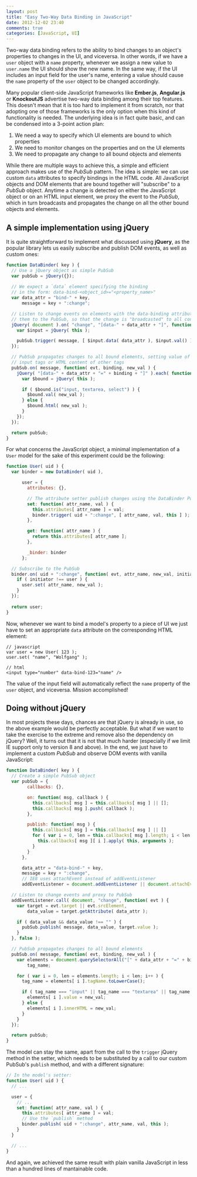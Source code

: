 ```yaml
---
layout: post
title: "Easy Two-Way Data Binding in JavaScript"
date: 2012-12-02 23:40
comments: true
categories: [JavaScript, UI]
---
```


Two-way data binding refers to the ability to bind changes to an object's properties to changes in the UI, and viceversa. In other words, if we have a `user` object with a `name` property, whenever we assign a new value to `user.name` the UI should show the new name. In the same way, if the UI includes an input field for the user's name, entering a value should cause the `name` property of the `user` object to be changed accordingly.

Many popular client-side JavaScript frameworks like **Ember.js**, **Angular.js** or **KnockoutJS** advertise two-way data binding among their top features. This doesn't mean that it is too hard to implement it from scratch, nor that adopting one of those frameworks is the only option when this kind of functionality is needed. The underlying idea is in fact quite basic, and can be condensed into a 3-point action plan:

1. We need a way to specify which UI elements are bound to which properties
2. We need to monitor changes on the properties and on the UI elements
3. We need to propagate any change to all bound objects and elements

While there are multiple ways to achieve this, a simple and efficient approach makes use of the _PubSub_ pattern. The idea is simple: we can use custom `data` attributes to specify bindings in the HTML code. All JavaScript objects and DOM elements that are bound together will "subscribe" to a _PubSub_ object. Anytime a change is detected on either the JavaScript object or on an HTML input element, we proxy the event to the _PubSub_, which in turn broadcasts and propagates the change on all the other bound objects and elements.

A simple implementation using jQuery
------------------------------------

It is quite straightforward to implement what discussed using **jQuery**, as the popular library lets us easily subscribe and publish DOM events, as well as custom ones:

```javascript
function DataBinder( key ) {
  // Use a jQuery object as simple PubSub
  var pubSub = jQuery({});
  
  // We expect a `data` element specifying the binding
  // in the form: data-bind-<object_id>="<property_name>"
  var data_attr = "bind-" + key,
      message = key + ":change";

  // Listen to change events on elements with the data-binding attribute and proxy
  // them to the PubSub, so that the change is "broadcasted" to all connected objects
  jQuery( document ).on( "change", "[data-" + data_attr + "]", function( evt ) {
    var $input = jQuery( this );

    pubSub.trigger( message, [ $input.data( data_attr ), $input.val() ] );
  });

  // PubSub propagates changes to all bound elements, setting value of
  // input tags or HTML content of other tags
  pubSub.on( message, function( evt, binding, new_val ) {
    jQuery( "[data-" + data_attr + "=" + binding + "]" ).each( function() {
      var $bound = jQuery( this );

      if ( $bound.is("input, textarea, select") ) {
        $bound.val( new_val );
      } else {
        $bound.html( new_val );
      }
    });
  });

  return pubSub;
}
```

For what concerns the JavaScript object, a minimal implementation of a `User` model for the sake of this experiment could be the following:

```javascript
function User( uid ) {
  var binder = new DataBinder( uid ),

      user = {
        attributes: {},

        // The attribute setter publish changes using the DataBinder PubSub
        set: function( attr_name, val ) {
          this.attributes[ attr_name ] = val;
          binder.trigger( uid + ":change", [ attr_name, val, this ] );
        },

        get: function( attr_name ) {
          return this.attributes[ attr_name ];
        },

        _binder: binder
      };

  // Subscribe to the PubSub
  binder.on( uid + ":change", function( evt, attr_name, new_val, initiator ) {
    if ( initiator !== user ) {
      user.set( attr_name, new_val );
    }
  });
  
  return user;
}
```

Now, whenever we want to bind a model's property to a piece of UI we just have to set an appropriate `data` attribute on the corresponding HTML element:

```
// javascript
var user = new User( 123 );
user.set( "name", "Wolfgang" );

// html
<input type="number" data-bind-123="name" />
```

The value of the input field will automatically reflect the `name` property of the `user` object, and viceversa. Mission accomplished!


Doing without jQuery
--------------------

In most projects these days, chances are that jQuery is already in use, so the above example would be perfectly acceptable. But what if we want to take the exercise to the extreme and remove also the dependency on jQuery? Well, it turns out that it is not that much harder (especially if we limit IE support only to version 8 and above). In the end, we just have to implement a custom _PubSub_ and observe DOM events with vanilla JavaScript:

```javascript
function DataBinder( key ) {
  // Create a simple PubSub object
  var pubSub = {
        callbacks: {},

        on: function( msg, callback ) {
          this.callbacks[ msg ] = this.callbacks[ msg ] || [];
          this.callbacks[ msg ].push( callback );
        },

        publish: function( msg ) {
          this.callbacks[ msg ] = this.callbacks[ msg ] || []
          for ( var i = 0, len = this.callbacks[ msg ].length; i < len; i++ ) {
            this.callbacks[ msg ][ i ].apply( this, arguments );
          }
        }
      },

      data_attr = "data-bind-" + key,
      message = key + ":change",
      // IE8 uses attachEvent instead of addEventListener
      addEventListener = document.addEventListener || document.attachEvent;

  // Listen to change events and proxy to PubSub
  addEventListener.call( document, "change", function( evt ) {
    var target = evt.target || evt.srcElement,
        data_value = target.getAttribute( data_attr );

    if ( data_value && data_value !== "" ) {
      pubSub.publish( message, data_value, target.value );
    }
  }, false );

  // PubSub propagates changes to all bound elements
  pubSub.on( message, function( evt, binding, new_val ) {
    var elements = document.querySelectorAll("[" + data_attr + "=" + binding + "]"),
        tag_name;

    for ( var i = 0, len = elements.length; i < len; i++ ) {
      tag_name = elements[ i ].tagName.toLowerCase();

      if ( tag_name === "input" || tag_name === "textarea" || tag_name === "select" ) {
        elements[ i ].value = new_val;
      } else {
        elements[ i ].innerHTML = new_val;
      }
    }
  });

  return pubSub;
}
```

The model can stay the same, apart from the call to the `trigger` jQuery method in the setter, which needs to be substituted by a call to our custom PubSub's `publish` method, and with a different signature:

```javascript
// In the model's setter:
function User( uid ) {
  // ...

  user = {
    // ...
    set: function( attr_name, val ) {
      this.attributes[ attr_name ] = val;
      // Use the `publish` method
      binder.publish( uid + ":change", attr_name, val, this );
    }
  }

  // ...
}
```

And again, we achieved the same result with plain vanilla JavaScript in less than a hundred lines of mantainable code.